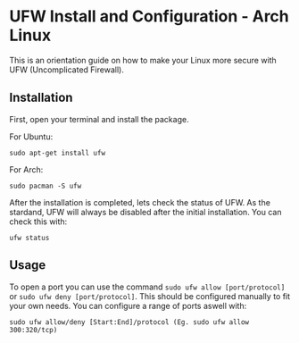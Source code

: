 # UFW Install and Configuration - Arch Linux
This is an orientation guide on how to make your Linux more secure with UFW (Uncomplicated Firewall).

## Installation

First, open your terminal and install the package. 

For Ubuntu:
~~~
sudo apt-get install ufw
~~~
For Arch:  

~~~
sudo pacman -S ufw
~~~
After the installation is completed, lets check the status of UFW. As the stardand, UFW will always be disabled after the initial installation. You can check this with:
~~~
ufw status
~~~

## Usage

To open a port you can use the command `sudo ufw allow [port/protocol]` or `sudo ufw deny [port/protocol]`. This should be configured manually to fit your own needs.
You can configure a range of ports aswell with:  

~~~
sudo ufw allow/deny [Start:End]/protocol (Eg. sudo ufw allow 300:320/tcp)
~~~

